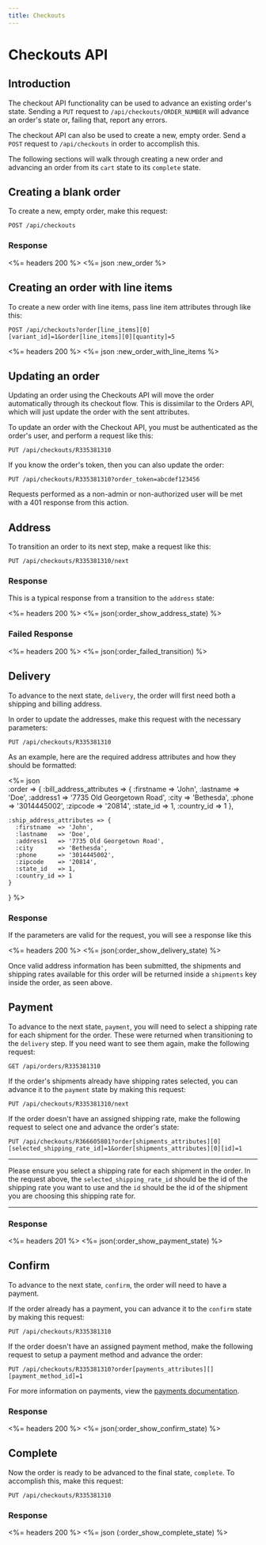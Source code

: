 ```yaml
---
title: Checkouts
---
```


# Checkouts API

## Introduction

The checkout API functionality can be used to advance an existing order's state. Sending a `PUT` request to `/api/checkouts/ORDER_NUMBER` will advance an order's state or, failing that, report any errors.

The checkout API can also be used to create a new, empty order. Send a `POST` request to `/api/checkouts` in order to accomplish this.

The following sections will walk through creating a new order and advancing an order from its `cart` state to its `complete` state.

## Creating a blank order

To create a new, empty order, make this request:

    POST /api/checkouts

### Response

<%= headers 200 %>
<%= json :new_order %>

## Creating an order with line items

To create a new order with line items, pass line item attributes through like this:

    POST /api/checkouts?order[line_items][0][variant_id]=1&order[line_items][0][quantity]=5

<%= headers 200 %>
<%= json :new_order_with_line_items %>

## Updating an order

Updating an order using the Checkouts API will move the order automatically through its checkout flow. This is dissimilar to the Orders API, which will just update the order with the sent attributes.

To update an order with the Checkout API, you must be authenticated as the order's user, and perform a request like this:

    PUT /api/checkouts/R335381310

If you know the order's token, then you can also update the order:

    PUT /api/checkouts/R335381310?order_token=abcdef123456

Requests performed as a non-admin or non-authorized user will be met with a 401 response from this action.

## Address

To transition an order to its next step, make a request like this:

    PUT /api/checkouts/R335381310/next

### Response

This is a typical response from a transition to the `address` state:

<%= headers 200 %>
<%= json(:order_show_address_state) %>

### Failed Response

<%= headers 200 %>
<%= json(:order_failed_transition) %>

## Delivery

To advance to the next state, `delivery`, the order will first need both a shipping and billing address.

In order to update the addresses, make this request with the necessary parameters:

    PUT /api/checkouts/R335381310

As an example, here are the required address attributes and how they should be formatted:

<%= json \
  :order => {
    :bill_address_attributes => {
      :firstname  => 'John',
      :lastname   => 'Doe',
      :address1   => '7735 Old Georgetown Road',
      :city       => 'Bethesda',
      :phone      => '3014445002',
      :zipcode    => '20814',
      :state_id   => 1,
      :country_id => 1
    },

    :ship_address_attributes => {
      :firstname  => 'John',
      :lastname   => 'Doe',
      :address1   => '7735 Old Georgetown Road',
      :city       => 'Bethesda',
      :phone      => '3014445002',
      :zipcode    => '20814',
      :state_id   => 1,
      :country_id => 1
    }
  }
%>

### Response

If the parameters are valid for the request, you will see a response like this

<%= headers 200 %>
<%= json(:order_show_delivery_state) %>

Once valid address information has been submitted, the shipments and shipping rates available for this order will be returned inside a `shipments` key inside the order, as seen above.

## Payment

To advance to the next state, `payment`, you will need to select a shipping rate for each shipment for the order. These were returned when transitioning to the `delivery` step. If you need want to see them again, make the following request:

    GET /api/orders/R335381310

If the order's shipments already have shipping rates selected, you can advance it to the `payment` state by making this request:

    PUT /api/checkouts/R335381310/next

If the order doesn't have an assigned shipping rate, make the following request to select one and advance the order's state:

    PUT /api/checkouts/R366605801?order[shipments_attributes][0]
    [selected_shipping_rate_id]=1&order[shipments_attributes][0][id]=1

***
Please ensure you select a shipping rate for each shipment in the order. In the request above, the `selected_shipping_rate_id` should be the id of the shipping rate you want to use and the `id` should be the id of the shipment you are choosing this shipping rate for.
***

### Response

<%= headers 201 %>
<%= json(:order_show_payment_state) %>

## Confirm

To advance to the next state, `confirm`, the order will need to have a payment.

If the order already has a payment, you can advance it to the `confirm` state by making this request:

    PUT /api/checkouts/R335381310

If the order doesn't have an assigned payment method, make the following request to setup a payment method and advance the order:

    PUT /api/checkouts/R335381310?order[payments_attributes][][payment_method_id]=1

For more information on payments, view the [payments documentation](payments).

### Response

<%= headers 200 %>
<%= json(:order_show_confirm_state) %>

## Complete

Now the order is ready to be advanced to the final state, `complete`. To accomplish this, make this request:

    PUT /api/checkouts/R335381310

### Response

<%= headers 200 %>
<%= json (:order_show_complete_state) %>
